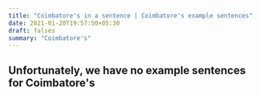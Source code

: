```yaml
---
title: "Coimbatore's in a sentence | Coimbatore's example sentences"
date: 2021-01-20T19:57:50+05:30
draft: falses
summary: "Coimbatore's"
---
```

## Unfortunately, we have no example sentences for Coimbatore's                 
